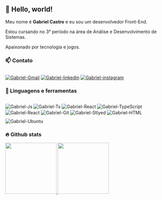 ## 👋 Hello, world!

<p>Meu nome é <strong>Gabriel Castro</strong> e eu sou um desenvolvedor Front-End.</p>

<p>Estou cursando no 3° período na área de Análise e Desenvolvimento de Sistemas.</p>

<p>Apaixonado por tecnologia e jogos.</p>

### 📫 Contato
##
<div>
  <a href="mailto:gabrielneoob@gmail.com"><img src="https://img.shields.io/badge/Gmail-D14836?style=for-the-badge&logo=gmail&logoColor=white" alt="Gabriel-Gmail"></a>
  <a href="https://www.linkedin.com/in/gabriel-neoob/"><img src="https://img.shields.io/badge/LinkedIn-0077B5?style=for-the-badge&logo=linkedin&logoColor=white" alt="Gabriel-linkedin"></a>
  <a href="https://www.instagram.com/gabrielneoob/"><img src="https://img.shields.io/badge/Instagram-E4405F?style=for-the-badge&logo=instagram&logoColor=white" alt="Gabriel-instagram"></a>
  
</div>


### 🚀 Linguagens e ferramentas
##
<div>
  <img align="center" alt="Gabriel-Js" src="https://camo.githubusercontent.com/49fbb99f92674cc6825349b154b65aaf4064aec465d61e8e1f9fb99da3d922a1/68747470733a2f2f696d672e736869656c64732e696f2f62616467652f68746d6c352d2532334533344632362e7376673f7374796c653d666f722d7468652d6261646765266c6f676f3d68746d6c35266c6f676f436f6c6f723d7768697465">
  <img align="center" alt="Gabriel-Ts" src="https://camo.githubusercontent.com/e6b67b27998fca3bccf4c0ee479fc8f9de09d91f389cccfbe6cb1e29c10cfbd7/68747470733a2f2f696d672e736869656c64732e696f2f62616467652f637373332d2532333135373242362e7376673f7374796c653d666f722d7468652d6261646765266c6f676f3d63737333266c6f676f436f6c6f723d7768697465">
  <img align="center" alt="Gabriel-React" src="https://camo.githubusercontent.com/aeddc848275a1ffce386dc81c04541654ca07b2c43bbb8ad251085c962672aea/68747470733a2f2f696d672e736869656c64732e696f2f62616467652f6a6176617363726970742d2532333332333333302e7376673f7374796c653d666f722d7468652d6261646765266c6f676f3d6a617661736372697074266c6f676f436f6c6f723d253233463744463145">
  <img align="center" alt="Gabriel-TypeScript" src="https://camo.githubusercontent.com/ee71fcc1aa3d059265517741dffc4161922fd744377e7a5f07c43381d0aa9aac/68747470733a2f2f696d672e736869656c64732e696f2f62616467652f747970657363726970742d2532333030374143432e7376673f7374796c653d666f722d7468652d6261646765266c6f676f3d74797065736372697074266c6f676f436f6c6f723d7768697465"/>
  <img align="center" alt="Gabriel-React"src="https://camo.githubusercontent.com/ab4c3c731a174a63df861f7b118d6c8a6c52040a021a552628db877bd518fe84/68747470733a2f2f696d672e736869656c64732e696f2f62616467652f72656163742d2532333230323332612e7376673f7374796c653d666f722d7468652d6261646765266c6f676f3d7265616374266c6f676f436f6c6f723d253233363144414642">
  <img align="center" alt="Gabriel-Git" src="https://camo.githubusercontent.com/ec0d32e85caf4723d5182a75338c89f85a2c3679aed0c46c9ee9fd1c8dc2a316/68747470733a2f2f696d672e736869656c64732e696f2f62616467652f6769742d2532334630353033332e7376673f7374796c653d666f722d7468652d6261646765266c6f676f3d676974266c6f676f436f6c6f723d7768697465"/>
  <img align="center" alt="Gabriel-Stlyed" src="https://img.shields.io/badge/styled--components-DB7093?style=for-the-badge&logo=styled-components&logoColor=white"/>
  <img align="center" alt="Gabriel-HTML" src="https://camo.githubusercontent.com/ec8056bddf659d21de39b358d9786e56731cd767117e091348411666a5e7eee6/68747470733a2f2f696d672e736869656c64732e696f2f62616467652f7461696c77696e646373732d2532333338423241432e7376673f7374796c653d666f722d7468652d6261646765266c6f676f3d7461696c77696e642d637373266c6f676f436f6c6f723d7768697465">
 <img align="center" alt="Gabriel-Ubuntu" style="padding-top: 10px;" src="https://img.shields.io/badge/Ubuntu-E95420?style=for-the-badge&logo=ubuntu&logoColor=white"/>
</div>
  
  
  ### 🔥 Github stats
  <div>
   <a href="https://github.com/gabrielneoob">
     <img height="160em" src="https://github-readme-stats.vercel.app/api?username=gabrielneoob&hide=prs&show_icons=true&theme=transparent"/>
     <img height="160em" src="https://github-readme-stats.vercel.app/api/top-langs/?username=gabrielneoob&langs_count=8&layout=compact&theme=transparent"/>
   </a>
  </div>
 
<!--
**gabrielneoob/gabrielneoob** is a ✨ _special_ ✨ repository because its `README.md` (this file) appears on your GitHub profile.

Here are some ideas to get you started:

- 🔭 I’m currently working on ...
- 🌱 I’m currently learning ...
- 👯 I’m looking to collaborate on ...
- 🤔 I’m looking for help with ...
- 💬 Ask me about ...
- 📫 How to reach me: ...
- 😄 Pronouns: ...
- ⚡ Fun fact: ...
-->
